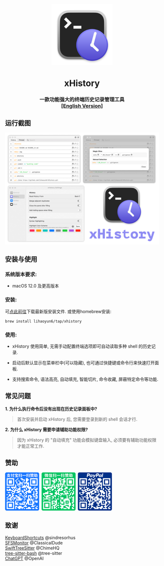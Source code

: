 # 
<p align="center">
<img src="./xHistory/Assets.xcassets/AppIcon.appiconset/icon_128x128@2x.png" width="200" height="200" />
<h1 align="center">xHistory</h1>
<h3 align="center">一款功能强大的终端历史记录管理工具<br><a href="./README.md">[English Version]</a></h3> 
</p>

## 运行截图
<p align="center">
<picture>
  <source media="(prefers-color-scheme: dark)" srcset="./img/preview_zh_dark.png">
  <source media="(prefers-color-scheme: light)" srcset="./img/preview_zh.png">
  <img alt="xHistory Screenshots" src="./img/preview.png" width="610"/>
</picture>
</p>

## 安装与使用
### 系统版本要求:
- macOS 12.0 及更高版本  

### 安装:
可[点此前往](../../releases/latest)下载最新版安装文件. 或使用homebrew安装:  

```bash
brew install lihaoyun6/tap/xhistory
```

### 使用:
- xHistory 使用简单, 无需手动配置终端选项即可自动读取多种 shell 的历史记录.  

- 启动后默认显示在菜单栏中(可以隐藏), 也可通过快捷键或命令行来快速打开面板. 
- 支持搜索命令, 语法高亮, 自动填充, 智能切片, 命令收藏, 屏蔽特定命令等功能. 

## 常见问题
**1. 为什么执行命令后没有出现在历史记录面板中?**  
> 首次安装并启动 xHistory 后, 您需要登录到新的 shell 会话才行.  

**2. 为什么 xHistory 需要申请辅助功能权限?**  
> 因为 xHistory 的 "自动填充" 功能会模拟键盘输入, 必须要有辅助功能权限才能正常工作.   

## 赞助
<img src="./img/donate.png" width="350"/>

## 致谢
[KeyboardShortcuts](https://github.com/sindresorhus/KeyboardShortcuts) @sindresorhus  
[SFSMonitor](https://github.com/ClassicalDude/SFSMonitor) @ClassicalDude  
[SwiftTreeSitter](https://github.com/ChimeHQ/SwiftTreeSitter) @ChimeHQ  
[tree-sitter-bash](https://github.com/tree-sitter/tree-sitter-bash) @tree-sitter  
[ChatGPT](https://chat.openai.com) @OpenAI  
